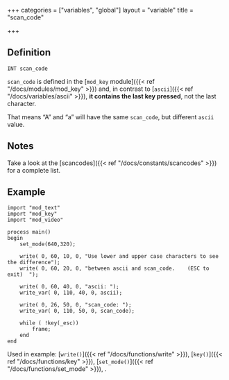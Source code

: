 +++
categories = ["variables", "global"]
layout = "variable"
title = "scan_code"

+++

## Definition

    INT scan_code

`scan_code` is defined in the [`mod_key` module]({{< ref "/docs/modules/mod_key" >}}) and, in contrast to [`ascii`]({{< ref "/docs/variables/ascii" >}}), **it contains the last key pressed**, not the last character.

That means “A” and “a” will have the same `scan_code`, but different `ascii` value.

## Notes

Take a look at the [scancodes]({{< ref "/docs/constants/scancodes" >}}) for a complete list.

## Example

```
import "mod_text"
import "mod_key"
import "mod_video"

process main()
begin
    set_mode(640,320);

    write( 0, 60, 10, 0, "Use lower and upper case characters to see the difference");
    write( 0, 60, 20, 0, "between ascii and scan_code.    (ESC to exit)  ");

    write( 0, 60, 40, 0, "ascii: ");
    write_var( 0, 110, 40, 0, ascii);

    write( 0, 26, 50, 0, "scan_code: ");
    write_var( 0, 110, 50, 0, scan_code);

    while ( !key(_esc))
        frame;
    end
end
```

Used in example: [`write()`]({{< ref "/docs/functions/write" >}}), [`key()`]({{< ref "/docs/functions/key" >}}), [`set_mode()`]({{< ref "/docs/functions/set_mode" >}}), .
